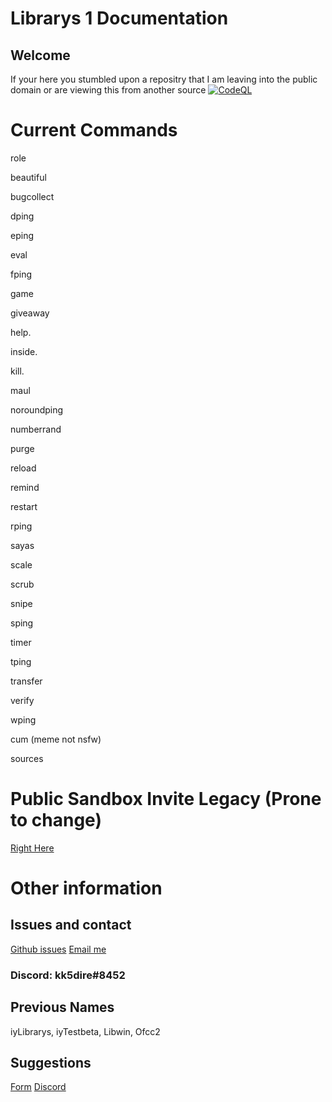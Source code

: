 # Librarys 1 Documentation
## Welcome 
If your here you stumbled upon a repositry that I am leaving into the public domain or are viewing this from another source
[![CodeQL](https://github.com/kk5dire/Librays1/actions/workflows/codeql-analysis.yml/badge.svg)](https://github.com/kk5dire/Librays1/actions/workflows/codeql-analysis.yml)

# Current Commands 


role

beautiful


bugcollect

dping

eping

eval

fping

game

giveaway

help.

inside.

kill.

maul

noroundping

numberrand

purge

reload

remind

restart

rping

sayas

scale


scrub

snipe

sping

timer

tping

transfer

verify

wping

cum (meme not nsfw)

sources

# Public Sandbox Invite Legacy (Prone to change)
[Right Here](https://discord.com/api/oauth2/authorize?client_id=843782098396381194&permissions=0&scope=bot)

# Other information 
## Issues and contact
[Github issues](https://github.com/kk5dire/Librays1)
[Email me](mailto:contact@anotherkk5dire.web.app&cc=kk5dire@gmail.com)
### Discord: kk5dire#8452
## Previous Names
iyLibrarys, iyTestbeta, Libwin, Ofcc2
## Suggestions 
[Form](https://kk5.page.link/contact)
[Discord](https://kk5.page.link/la4)
